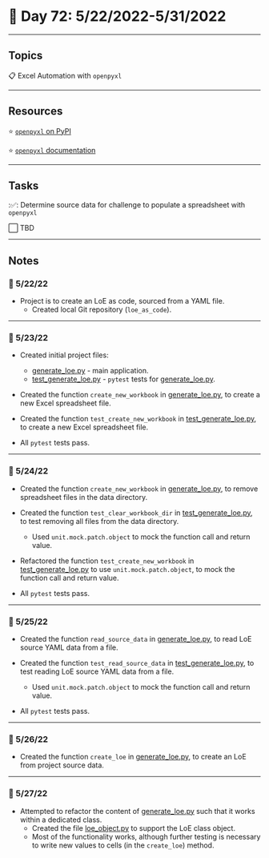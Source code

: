 # :calendar: Day 72: 5/22/2022-5/31/2022

---

## Topics

:clipboard: Excel Automation with `openpyxl`

---

## Resources

:star: [`openpyxl` on PyPI](https://pypi.org/project/openpyxl)

:star: [`openpyxl` documentation](https://openpyxl.readthedocs.io/en/stable)

---

## Tasks

::white_check_mark:: Determine source data for challenge to populate a spreadsheet with `openpyxl`

:white_large_square: TBD

---

## Notes

### :notebook: 5/22/22

- Project is to create an LoE as code, sourced from a YAML file.
    - Created local Git repository (`loe_as_code`).

---

### :notebook: 5/23/22

- Created initial project files:
    - [generate_loe.py](https://github.com/timothyhull/loe_as_code/blob/main/app/generate_loe.py) - main application.
    - [test_generate_loe.py](https://github.com/timothyhull/loe_as_code/blob/main/tests/test_generate_loe.py) - `pytest` tests for [generate_loe.py](https://github.com/timothyhull/loe_as_code/blob/main/app/generate_loe.py).

- Created the function `create_new_workbook` in [generate_loe.py](https://github.com/timothyhull/loe_as_code/blob/main/app/generate_loe.py), to create a new Excel spreadsheet file.

- Created the function `test_create_new_workbook` in [test_generate_loe.py](https://github.com/timothyhull/loe_as_code/blob/main/tests/test_generate_loe.py), to create a new Excel spreadsheet file.

- All `pytest` tests pass.

---

### :notebook: 5/24/22

- Created the function `create_new_workbook` in [generate_loe.py](https://github.com/timothyhull/loe_as_code/blob/main/app/generate_loe.py), to remove spreadsheet files in the data directory.

- Created the function `test_clear_workbook_dir` in [test_generate_loe.py](https://github.com/timothyhull/loe_as_code/blob/main/tests/test_generate_loe.py), to test removing all files from the data directory.
    - Used `unit.mock.patch.object` to mock the function call and return value.

- Refactored the function `test_create_new_workbook` in [test_generate_loe.py](https://github.com/timothyhull/loe_as_code/blob/main/tests/test_generate_loe.py) to use `unit.mock.patch.object`, to mock the function call and return value.

- All `pytest` tests pass.

---

### :notebook: 5/25/22

- Created the function `read_source_data` in [generate_loe.py](https://github.com/timothyhull/loe_as_code/blob/main/app/generate_loe.py), to read LoE source YAML data from a file.

- Created the function `test_read_source_data` in [test_generate_loe.py](https://github.com/timothyhull/loe_as_code/blob/main/tests/test_generate_loe.py), to test reading LoE source YAML data from a file.
    - Used `unit.mock.patch.object` to mock the function call and return value.

- All `pytest` tests pass.

---

### :notebook: 5/26/22

- Created the function `create_loe` in [generate_loe.py](https://github.com/timothyhull/loe_as_code/blob/main/app/generate_loe.py), to create an LoE from project source data.

---

### :notebook: 5/27/22

- Attempted to refactor the content of [generate_loe.py](https://github.com/timothyhull/loe_as_code/blob/main/app/generate_loe.py) such that it works within a dedicated class.
    - Created the file [loe_object.py](https://github.com/timothyhull/loe_as_code/blob/main/app/loe_object.py) to support the LoE class object.
    - Most of the functionality works, although further testing is necessary to write new values to cells (in the `create_loe`) method.
